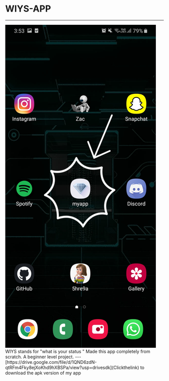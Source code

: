 # WIYS-APP
---
<img src ="https://github.com/5hre9a/WIYS-APP/blob/master/20200809_155437.jpg">
WIYS stands for "what is your status "
Made this app completely from scratch.
A beginner level project.
---
 [https://drive.google.com/file/d/1QND6zdN-qtRFm4Fky8ejXoKhd9hXBSPa/view?usp=drivesdk](Clickthelink) to download the apk version of my app
